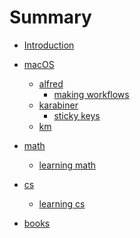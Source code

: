 # Summary

* [Introduction][1]
* [macOS][2]
	* [alfred][3]
		* [making workflows][4]
	* [karabiner][5]
		* [sticky keys][6]
	* [km][7]
* [math][8]
	* [learning math][9]
* [cs][10]
	* [learning cs][11]

* [books][12]

[1]:	readme.md
[2]:	./macOS/macOS.md
[3]:	./macOS/alfred/Alfred.md
[4]:	./macOS/alfred/making-workflows.md
[5]:	./macOS/karabiner/Karabiner.md
[6]:	./macOS/karabiner/sticky-keys.md
[7]:	./macOS/km/km.md
[8]:	./math/Math.md
[9]:	./math/learning-math.md
[10]:	./cs/cs.md
[11]:	./cs/learning-cs.md
[12]:	./books/Books.md